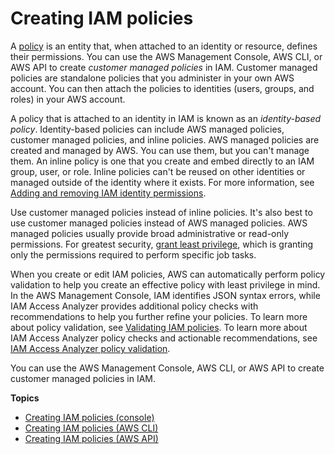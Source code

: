 # Creating IAM policies<a name="access_policies_create"></a>

A [policy](access_policies.md) is an entity that, when attached to an identity or resource, defines their permissions\. You can use the AWS Management Console, AWS CLI, or AWS API to create *customer managed policies* in IAM\. Customer managed policies are standalone policies that you administer in your own AWS account\. You can then attach the policies to identities \(users, groups, and roles\) in your AWS account\.

A policy that is attached to an identity in IAM is known as an *identity\-based policy*\. Identity\-based policies can include AWS managed policies, customer managed policies, and inline policies\. AWS managed policies are created and managed by AWS\. You can use them, but you can't manage them\. An inline policy is one that you create and embed directly to an IAM group, user, or role\. Inline policies can't be reused on other identities or managed outside of the identity where it exists\. For more information, see [Adding and removing IAM identity permissions](access_policies_manage-attach-detach.md)\.

Use customer managed policies instead of inline policies\. It's also best to use customer managed policies instead of AWS managed policies\. AWS managed policies usually provide broad administrative or read\-only permissions\. For greatest security, [grant least privilege](best-practices.md#grant-least-privilege), which is granting only the permissions required to perform specific job tasks\.

When you create or edit IAM policies, AWS can automatically perform policy validation to help you create an effective policy with least privilege in mind\. In the AWS Management Console, IAM identifies JSON syntax errors, while IAM Access Analyzer provides additional policy checks with recommendations to help you further refine your policies\. To learn more about policy validation, see [Validating IAM policies](access_policies_policy-validator.md)\. To learn more about IAM Access Analyzer policy checks and actionable recommendations, see [ IAM Access Analyzer policy validation](https://docs.aws.amazon.com/IAM/latest/UserGuide/access-analyzer-policy-validation.html)\.

You can use the AWS Management Console, AWS CLI, or AWS API to create customer managed policies in IAM\.

**Topics**
+ [Creating IAM policies \(console\)](access_policies_create-console.md)
+ [Creating IAM policies \(AWS CLI\)](access_policies_create-cli.md)
+ [Creating IAM policies \(AWS API\)](access_policies_create-api.md)